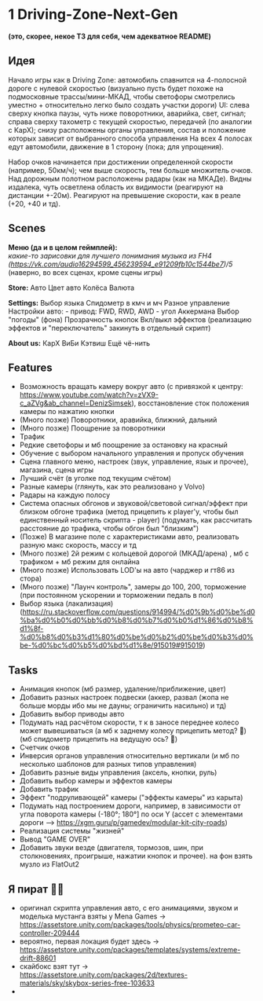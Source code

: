 # 1 Driving-Zone-Next-Gen

**(это, скорее, некое ТЗ для себя, чем адекватное README)**

## Идея
Начало игры как в Driving Zone: автомобиль спавнится на 4-полосной дороге с нулевой скоростью (визуально пусть будет похоже на подмосковные трассы/мини-МКАД, чтобы светофоры смотрелись уместно + относительно легко было создать участки дороги) 
UI:  слева сверху кнопка паузы, чуть ниже поворотники, аварийка, свет, сигнал;
       справа сверху тахометр с текущей скоростью, передачей (по аналогии с КарХ);
       снизу расположены органы управления, состав и положение которых зависит от выбранного способа управления
На всех 4 полосах едут автомобили, движение в 1 сторону (пока; для упрощения).

Набор очков начинается при достижении определенной скорости (например, 50км/ч); чем выше скорость, тем больше множитель очков.
Над дорожным полотном расположены радары (как на МКАДе). Видны издалека, чуть осветлена область их видимости (реагируют на 
дистанции +-20м). Реагируют на превышение скорости, как в реале (+20, +40 и тд). 

## Scenes
**Меню (да и в целом геймплей):**  
*какие-то зарисовки для лучшего понимания*
*музыка из FH4 (https://vk.com/audio16294599_456239594_e91209fb10c1544be7)/5* (наверно, во всех сценах, кроме сцены игры)

**Store:**
Авто
Цвет авто
Колёса
Валюта

**Settings:**
Выбор языка
Спидометр в кмч и мч
Разное управление
Настройки авто:
    - привод: FWD, RWD, AWD
    - угол Аккермана
Выбор "погоды" (фона)
Прозрачность кнопок
Вкл/выкл эффектов (реализацию эффектов и "переключатель" закинуть в отдельный скрипт) 

**About us:**
КарХ
ВиБи
Кэтвиш
Ещё чё-нить


## Features
- Возможность вращать камеру вокруг авто (с привязкой к центру: https://www.youtube.com/watch?v=zVX9-c_aZVg&ab_channel=DenizSimsek), восстановление сток положения камеры по нажатию кнопки
- (Много позже) Поворотники, аравийка, ближний, дальний
- (Много позже) Поощрение за поворотники 
- Трафик
- Редкие светофоры и мб поощрение за остановку на красный
- Обучение с выбором начального управления и пропуск обучения
- Сцена главного меню, настроек (звук, управление, язык и прочее), магазина, сцена игры
- Лучший счёт (в уголке под текущим счётом) 
- Разные камеры (глянуть, как это реализовано у Volvo) 
- Радары на каждую полосу
- Система опасных обгонов и звуковой/световой сигнал/эффект при близком обгоне трафика (метод прицепить к player'у, чтобы был единственный носитель скрипта - player) (подумать, как рассчитать расстояние до трафика, чтобы обгон был "близким") 
- (Позже) В магазине поле с характеристиками авто, реализовать разную макс скорость, массу и тд
- (Много позже) 2й режим с кольцевой дорогой (МКАД/арена) , мб с трафиком + мб режим для онлайна
- (Много позже) Использовать LOD'ы на авто (чарджер и гт86 из стора)
- (Много позже) "Лаунч контроль", замеры до 100, 200, торможение (при постоянном ускорении и торможении педаль в пол)
- Выбор языка (лакализация) (https://ru.stackoverflow.com/questions/914994/%d0%9b%d0%be%d0%ba%d0%b0%d0%bb%d0%b8%d0%b7%d0%b0%d1%86%d0%b8%d1%8f-%d0%b8%d0%b3%d1%80%d0%be%d0%b2%d0%be%d0%b3%d0%be-%d0%bc%d0%b5%d0%bd%d1%8e/915019#915019)

## Tasks
- Анимация кнопок (мб размер, удаление/приближение, цвет)
- Добавить разных настроек подвески (аккер, развал (жопа не больше морды ибо мы не дауны; ограничить насильно) и тд) 
- Добавить выбор приводы авто
- Подумать над расчётом скорости, т к в заносе переднее колесо может вывешиваться (а мб к заднему колесу прицепить метод? 🤔) (мб спидометр прицепить на ведущую ось? 🤔) 
- Счетчик очков
- Инверсия органов управления относительно вертикали (и мб по несколько шаблонов для разных типов управления)
- Добавить разные виды управления (аксель, кнопки, руль)
- Добавить выбор камеры и эффектов камеры
- Добавить трафик
- Эффект "подруливающей" камеры ("эффекты камеры" из карыта)
- Подумать над построением дороги, например, в зависимости от угла поворота камеры (-180°; 180°] по оси Y (ассет с элементами дороги —> https://xgm.guru/p/gamedev/modular-kit-city-roads)
- Реализация системы "жизней"
- Вывод "GAME OVER"
- Добавить звуки везде (двигателя, тормозов, шин, при столкновениях, проигрыше, нажатии кнопок и прочее). на фон взять музло из FlatOut2


## Я пират 🏴‍☠️
- оригинал скрипта управления авто, с его анимациями, звуком и моделька мустанга взяты у Mena Games -> https://assetstore.unity.com/packages/tools/physics/prometeo-car-controller-209444
- вероятно, первая локация будет здесь -> https://assetstore.unity.com/packages/templates/systems/extreme-drift-88601
- скайбокс взят тут -> https://assetstore.unity.com/packages/2d/textures-materials/sky/skybox-series-free-103633
- 
